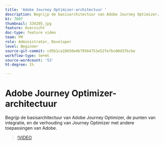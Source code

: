 ```yaml
---
title: 'Adobe Journey Optimizer-architectuur '
description: Begrijp de basisarchitectuur van Adobe Journey Optimizer, de punten van integratie, en de verhouding van Journey Optimizer met andere toepassingen van Adobe.
kt: 7607
thumbnail: 334205.jpg
feature: Overzicht
doc-type: feature video
team: PM
role: Administrator, Developer
level: Beginner
source-git-commit: cd5b1ca18650e4b79564753e52fe7bc00d37bcbe
workflow-type: tm+mt
source-wordcount: '53'
ht-degree: 1%

---
```



# Adobe Journey Optimizer-architectuur

Begrijp de basisarchitectuur van Adobe Journey Optimizer, de punten van integratie, en de verhouding van Journey Optimizer met andere toepassingen van Adobe.

>[!VIDEO](https://video.tv.adobe.com/v/333205?quality=12)
